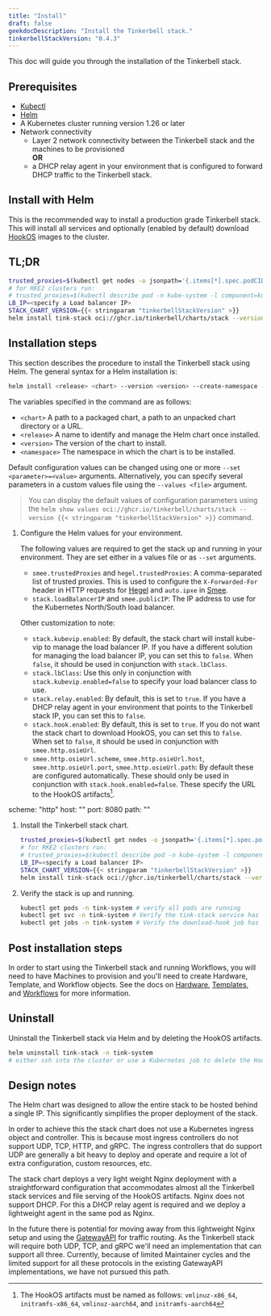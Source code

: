 ```yaml
---
title: "Install"
draft: false
geekdocDescription: "Install the Tinkerbell stack."
tinkerbellStackVersion: "0.4.3"
---
```


This doc will guide you through the installation of the Tinkerbell stack.

## Prerequisites

- [Kubectl](https://kubernetes.io/docs/tasks/tools/install-kubectl/)
- [Helm](https://helm.sh/docs/intro/install/)
- A Kubernetes cluster running version 1.26 or later
- Network connectivity
  - Layer 2 network connectivity between the Tinkerbell stack and the machines to be provisioned  
  **OR**
  - a DHCP relay agent in your environment that is configured to forward DHCP traffic to the Tinkerbell stack.

## Install with Helm

This is the recommended way to install a production grade Tinkerbell stack. This will install all services and optionally (enabled by default) download [HookOS](https://github.com/tinkerbell/hook) images to the cluster.

## TL;DR

```bash
trusted_proxies=$(kubectl get nodes -o jsonpath='{.items[*].spec.podCIDR}' | tr ' ' ',')
# for RKE2 clusters run: 
# trusted_proxies=$(kubectl describe pod -n kube-system -l component=kube-controller-manager | grep "cluster-cidr" | xargs | cut -d"=" -f2)
LB_IP=<specify a Load balancer IP>
STACK_CHART_VERSION={{< stringparam "tinkerbellStackVersion" >}}
helm install tink-stack oci://ghcr.io/tinkerbell/charts/stack --version "$STACK_CHART_VERSION" --create-namespace --namespace tink-system --wait --set "smee.trustedProxies={${trusted_proxies}}" --set "hegel.trustedProxies={${trusted_proxies}}" --set "stack.loadBalancerIP=$LB_IP" --set "smee.publicIP=$LB_IP"
```

## Installation steps

This section describes the procedure to install the Tinkerbell stack using Helm. The general syntax for a Helm installation is:

```bash
helm install <release> <chart> --version <version> --create-namespace --namespace <namespace> --wait [--set <other_parameters>]
```

The variables specified in the command are as follows:

- `<chart>` A path to a packaged chart, a path to an unpacked chart directory or a URL.
- `<release>` A name to identify and manage the Helm chart once installed.
- `<version>` The version of the chart to install.
- `<namespace>` The namespace in which the chart is to be installed.

Default configuration values can be changed using one or more `--set <parameter>=<value>` arguments. Alternatively, you can specify several parameters in a custom values file using the `--values <file>` argument.

> You can display the default values of configuration parameters using the `helm show values oci://ghcr.io/tinkerbell/charts/stack --version {{< stringparam "tinkerbellStackVersion" >}}` command.

1. Configure the Helm values for your environment.

   The following values are required to get the stack up and running in your environment. They are set either in a values file or as `--set` arguments.

   - `smee.trustedProxies` and `hegel.trustedProxies`: A comma-separated list of trusted proxies. This is used to configure the `X-Forwarded-For` header in HTTP requests for [Hegel] and `auto.ipxe` in [Smee].
   - `stack.loadBalancerIP` and `smee.publicIP`: The IP address to use for the Kubernetes North/South load balancer.

   Other customization to note:

   - `stack.kubevip.enabled`: By default, the stack chart will install kube-vip to manage the load balancer IP. If you have a different solution for managing the load balancer IP, you can set this to `false`. When `false`, it should be used in conjunction with `stack.lbClass`.
   - `stack.lbClass`: Use this only in conjunction with `stack.kubevip.enabled=false` to specify your load balancer class to use.
   - `stack.relay.enabled`: By default, this is set to `true`. If you have a DHCP relay agent in your environment that points to the Tinkerbell stack IP, you can set this to `false`.
   - `stack.hook.enabled`: By default, this is set to `true`. If you do not want the stack chart to download HookOS, you can set this to `false`. When set to `false`, it should be used in conjunction with `smee.http.osieUrl`.
   - `smee.http.osieUrl.scheme`, `smee.http.osieUrl.host`, `smee.http.osieUrl.port`, `smee.http.osieUrl.path`: By default these are configured automatically. These should only be used in conjunction with `stack.hook.enabled=false`. These specify the URL to the HookOS artifacts[^1].

scheme: "http"
    host: ""
    port: 8080
    path: ""

1. Install the Tinkerbell stack chart.

   ```bash
   trusted_proxies=$(kubectl get nodes -o jsonpath='{.items[*].spec.podCIDR}' | tr ' ' ',')
   # for RKE2 clusters run: 
   # trusted_proxies=$(kubectl describe pod -n kube-system -l component=kube-controller-manager | grep "cluster-cidr" | xargs | cut -d"=" -f2)
   LB_IP=<specify a Load balancer IP>
   STACK_CHART_VERSION={{< stringparam "tinkerbellStackVersion" >}}
   helm install tink-stack oci://ghcr.io/tinkerbell/charts/stack --version "$STACK_CHART_VERSION" --create-namespace --namespace tink-system --wait --set "smee.trustedProxies={${trusted_proxies}}" --set "hegel.trustedProxies={${trusted_proxies}}" --set "stack.loadBalancerIP=$LB_IP" --set "smee.publicIP=$LB_IP"
   ```

1. Verify the stack is up and running.

   ```bash
   kubectl get pods -n tink-system # verify all pods are running
   kubectl get svc -n tink-system # Verify the tink-stack service has the IP you specified with $LB_IP under the EXTERNAL-IP column
   kubectl get jobs -n tink-system # Verify the download-hook job has completed
   ```

## Post installation steps

In order to start using the Tinkerbell stack and running Workflows, you will need to have Machines to provision and you'll need to create Hardware, Template, and Workflow objects.
See the docs on [Hardware], [Templates], and [Workflows] for more information.

## Uninstall

Uninstall the Tinkerbell stack via Helm and by deleting the HookOS artifacts.

```bash
helm uninstall tink-stack -n tink-system
# either ssh into the cluster or use a Kubernetes job to delete the HookOS artifacts. By default the will live on the host at /opt/hook. See `stack.hook.downloadsDest`.
```

## Design notes

The Helm chart was designed to allow the entire stack to be hosted behind a single IP. This significantly simplifies the proper deployment of the stack.

In order to achieve this the stack chart does not use a Kubernetes ingress object and controller. This is because most ingress controllers do not support UDP, TCP, HTTP, and gRPC. The ingress controllers that do support UDP are generally a bit heavy to deploy and operate and require a lot of extra configuration, custom resources, etc.

The stack chart deploys a very light weight Nginx deployment with a straightforward configuration that accommodates almost all the Tinkerbell stack services and file serving of the HookOS artifacts. Nginx does not support DHCP. For this a DHCP relay agent is required and we deploy a lightweight agent in the same pod as Nginx.

In the future there is potential for moving away from this lightweight Nginx setup and using the [GatewayAPI] for traffic routing. As the Tinkerbell stack will require both UDP, TCP, and gRPC we'll need an implementation that can support all three. Currently, because of limited Maintainer cycles and the limited support for all these protocols in the existing GatewayAPI implementations, we have not pursued this path.

[^1]: The HookOS artifacts must be named as follows: `vmlinuz-x86_64`, `initramfs-x86_64`, `vmlinuz-aarch64`, and `initramfs-aarch64`

[GatewayAPI]: <https://kubernetes.io/docs/concepts/services-networking/gateway/>
[Hegel]: /docs/services/hegel
[Smee]: /docs/services/smee
[Hardware]: /docs/concepts/hardware
[Templates]: /docs/concepts/templates
[Workflows]: /docs/concepts/workflows
